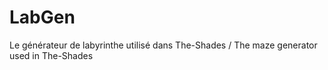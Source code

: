 LabGen
======

Le générateur de labyrinthe utilisé dans The-Shades / The maze generator used in The-Shades
